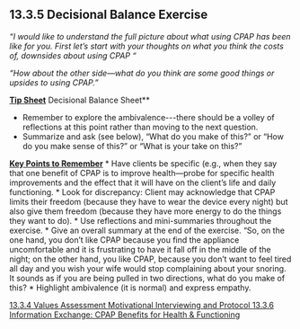 ## 13.3.5 Decisional Balance Exercise

_“I would like to understand the full picture about what using CPAP has been like for you. First let’s start with your thoughts on what you think the costs of, downsides about using CPAP “_

_“How about the other side—what do you think are some good things or upsides to using CPAP.”_

<div class="bs-callout bs-callout-info">
  <p>
    <strong><u>Tip Sheet</u></strong>
    Decisional Balance Sheet**
  </p>
</div>

* Remember to explore the ambivalence---there should be a volley of reflections at this point rather than moving to the next question.
* Summarize and ask (see below), “What do you make of this?” or “How do you make sense of this?” or “What is your take on this?”

<div class="bs-callout bs-callout-info">
  <p>
    <strong><u>Key Points to Remember</u></strong>
    * Have clients be specific (e.g., when they say that one benefit of CPAP is to improve health—probe for specific health improvements and the effect that it will have on the client’s life and daily functioning.
    * Look for discrepancy: Client may acknowledge that CPAP limits their freedom (because they have to wear the device every night) but also give them freedom (because they have more energy to do the things they want to do).
    * Use reflections and mini-summaries throughout the exercise.
    * Give an overall summary at the end of the exercise. “So, on the one hand, you don’t like CPAP because you find the appliance uncomfortable and it is frustrating to have it fall off in the middle of the night; on the other hand, you like CPAP, because you don’t want to feel tired all day and you wish your wife would stop complaining about your snoring. It sounds as if you are being pulled in two directions, what do you make of this?
    * Highlight ambivalence (it is normal) and express empathy.
  </p>
</div>


<div class="center">
<div class="btn-group">
  <a href=":pages_path:/manuals/motivational-interviewing/13-03-04-value-assessment.md" class="btn btn-default">
    <span class="glyphicon glyphicon-chevron-left"></span>
    13.3.4 Values Assessment
  </a>

  <a href=":pages_path:/manuals/motivational-interviewing" class="btn btn-default">
    <span class="glyphicon glyphicon-chevron-up"></span>
    Motivational Interviewing and Protocol
  </a>

  <a href=":pages_path:/motivational-interviewing/13-03-06-info-exchange-cpap-benefits.md" class="btn btn-success">
    13.3.6 Information Exchange: CPAP Benefits for Health & Functioning
    <span class="glyphicon glyphicon-chevron-right"></span>
  </a>
</div>
</div>
